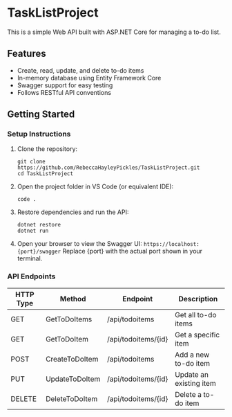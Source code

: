 # TaskListProject

This is a simple Web API built with ASP.NET Core for managing a to-do list.

## Features

- Create, read, update, and delete to-do items
- In-memory database using Entity Framework Core
- Swagger support for easy testing
- Follows RESTful API conventions

## Getting Started

### Setup Instructions

1. Clone the repository:
   ```
   git clone https://github.com/RebeccaHayleyPickles/TaskListProject.git
   cd TaskListProject
   ```

2. Open the project folder in VS Code (or equivalent IDE):
    ```
    code .
    ```

3. Restore dependencies and run the API:
    ```
    dotnet restore
    dotnet run
    ```

4. Open your browser to view the Swagger UI:
    ```https://localhost:{port}/swagger```
    Replace {port} with the actual port shown in your terminal.

### API Endpoints

| HTTP Type | Method | Endpoint | Description |
| --- | --- | --- | --- |
| GET | GetToDoItems | /api/todoitems | Get all to-do items |
| GET | GetToDoItem | /api/todoitems/{id} | Get a specific item |
| POST | CreateToDoItem | /api/todoitems | Add a new to-do item |
| PUT | UpdateToDoItem | /api/todoitems/{id} | Update an existing item |
| DELETE | DeleteToDoItem | /api/todoitems/{id} | Delete a to-do item |
